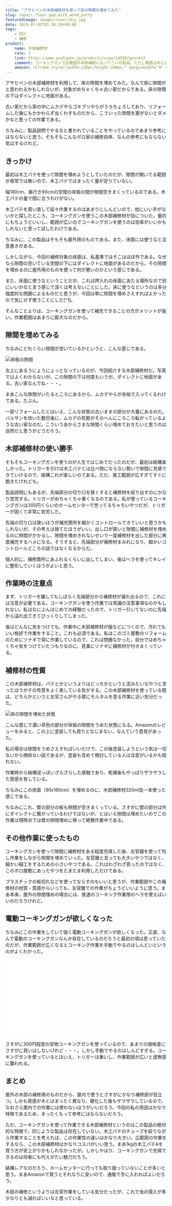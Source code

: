 ```yaml
---
title: "アサヒペンの木部補修材を使って床の隙間を埋めてみた"
slug: repair_floor_gap_with_wood_putty
featuredimage: images/cover/diy.jpg
date: 2019-07-01T01:36:20+09:00
tags:
    - DIY
    - 補修
product:
    name: 木部補修材 
    rate: 3
    link: https://www.asahipen.jp/products/view/14550?genre=3
    comment: コーキングガンで広範囲の木部補修にもってこいの製品。ただし質感は木とはまったく異なるので注意が必要。
    amazon: <iframe style="width:120px;height:240px;" marginwidth="0" marginheight="0" scrolling="no" frameborder="0" src="//rcm-fe.amazon-adsystem.com/e/cm?lt1=_blank&bc1=000000&IS2=1&bg1=FFFFFF&fc1=000000&lc1=0000FF&t=illusionspace-22&language=ja_JP&o=9&p=8&l=as4&m=amazon&f=ifr&ref=as_ss_li_til&asins=B004ZK298C&linkId=88e3c7bd2cd190c9c4b200548dff8daa"></iframe>
---
```


アサヒペンの木部補修材を利用して、床の隙間を埋めてみた。なんで床に隙間がと思われるかもしれないが、対象がめちゃくちゃ古い家だからである。床の隙間の下はダイレクトに地面がある。

古い家だから家の中にムカデやらゴキブリやらがうろちょろしており、リフォームした後にもかかわらず出くわすものだから、こういった隙間を塞がないとダメかなと思っての作業である。

ちなみに、製品説明でやるなと書かれていることをやっているのであまり参考にはならないと思う。そもそもこんなボロ家の補修自体、なんの参考にもならない気はするけれど。

<!--more-->

## きっかけ

最初は木工パテを使って隙間を埋めようとしていたのだが、隙間が開いてる範囲が尋常では無いので、木工パテではまったく量が足りていない。

幅180cm、奥行き90cmの空間の床板の間が隙間空きまくっているのである。木工パテの量で間に合うわけがない。

木工パテを買い直して延々作業するのはあまりにしんどいので、他にいい手がないかと探したところ、コーキングガンを使うこの木部補修材が目についた。量的にもちょうどいいし、範囲が広いのでコーキングガンを使うのは効率がいいかもしれないと思って試したわけである。

ちなみに、この製品はそもそも屋外用のものである。また、床面には使うなと注意書きがある。

しかしながら、今回の補修対象の床面は、私基準ではそこはほぼ外である。なぜなら隙間の空いている空間の下にはダイレクトに地面があるのだから。その隙間を埋めるのに屋外用のものを使って何が悪いのかという感じである。

また、床面に使うなということだが、これは押入れの床面にあたる場所なので別にいいかなと言う感じで深くは考えないことにした。床に使うなというのは多分強度的な問題によるものだと思うが、今回は単に隙間を埋めさえすればよかったので気にせず使うことにした[^1]。

そんなことよりは、コーキングガンを使って補充できることの方がメリットが強い。作業範囲はあまりに膨大なのだから。

## 隙間を埋めてみる

ちなみにどれくらい隙間が空いているかというと、こんな感じである。

![床板の隙間](floor_gap.jpg)

左上にあるうにょうにょっとなっているのが、今回紹介する木部補修材だ。写真ではよくわからないが、この隙間の下は何度もいうが、ダイレクトに地面がある。古い家なんでね・・・。

まあこんな隙間がいたるところにあるから、ムカデやらが余裕で入ってくるわけである。たぶん。

一部リフォームしたとはいえ、こんな状態の古いままの部分が大量にあるのだ。バルサンを炊いた数日後に、ムカデの死骸がそのへんにころころ転がっているような古い家なのだ。こういうあからさまな隙間くらい埋めておきたいと思うのは自然だと思うがどうだろう。

## 木部補修材の使い勝手

そもそもコーキングガンを使うのが人生ではじめてだったのだが、最初は結構楽しかった。トリガーを引けば木工パテとは比べ物にならない勢いで隙間に充填できていけるので、結構これが楽しいのである。ただ、施工範囲が広すぎてすぐに飽きたけれども。

製品説明にもあるが、先端部分の切り口を狭くすると補修材を絞り出すのにかなり苦労する。トリガーがめちゃくちゃ重くなるのである。私が使っているコーキングガンは300円くらいのホームセンターで売ってるちゃちいやつだが、トリガーが固くて非常に苦労した。

先端の切り口は狭いほうが補充箇所を細かくコントロールできていいと思うかもしれないが、その考えは捨てたほうがいい。出し口が狭いと隙間に補修材を埋めるのに時間がかかるし、隙間を埋めきれないせいで一度補修材を出した部分に再度補充するハメになる。そうすると、先端部分が補修材まみれになり、細かいコントロールどころの話ではなくなるからだ。

個人的に、補修箇所にあふれるくらいに出してしまい、後はヘラを使ってキレイに整形していくほうがよいと思う。

## 作業時の注意点

まず、トリガーを離してもしばらく先端部分から補修材が漏れ出るので、これには注意が必要である。コーキングガンを使う作業では常識の注意事項なのかもしれない。私はなにぶんはじめての経験だったので、トリガー引いてないのに先端から溢れ出てきてびっくりしてしまった。

後はどんなに気をつけても、作業中に木部補修材が服などにつくので、汚れてもいい格好で作業をすること。これも必須である。私はこのゴミ屋敷のリフォームのためにツナギで常に作業しているので、これは問題なかった。自分ではめちゃくちゃ気をつけていたつもりなのに、見事にツナギに補修材が付きまくっている。

## 補修材の性質

この木部補修材は、パテとかというよりはどっちかというと泥みたいなやつと言ったほうがその性質をよく表している気がする。この木部補修材を使っている間は、どちらかというと左官さんがやる壁にモルタルを塗る作業に近い気分だった。

![床の隙間を埋めた状態](after_repair.jpg)

こんな感じで濃い茶色の部分が床板の隙間をうめた状態になる。Amazonのレビューをみると、この上に塗装しても周りとなじまない、なんていう意見があった。

私の場合は隙間をうめさえすればいいだけで、この後塗装しようという気は一切ないから関係ない話であるが、塗装も含めて検討している人は注意がいるかも知れない。

作業時から結構泥っぽいざらざらした感触であり、乾燥後もやっぱりザラザラした質感を有している。

ちなみにこの床面（90x180cm）を埋めるのに、木部補修材320ml缶一本使った感じである。

ちなみにこれ、壁の部分の板も隙間が空きまくっている。さすがに壁の部分は外にダイレクトに繋がっているわけではないが、とはいえ隙間は埋めたいのでこの作業は現時点では壁の隙間埋めに移って絶賛作業中である。

## その他作業に使ったもの

コーキングガンを使って隙間に補修材をある程度充填した後、左官鏝を使って均し作業をしながら隙間を埋めていった。左官鏝と言っても大きいやつではなく、細かい細工をするための小さいやつである。これはわざわざ買ったのではなく、このボロ屋敷にあったやつをたまたま利用しただけである。

プラスチックの板切れなどを使ってならすのもいいと思うが、作業範囲やこの補修材の材質・質感からいっても、左官鏝での作業がちょうどいいように思う。まあ本来、屋外の隙間埋めの場合には、普通のコーキング作業用のヘラを使えばいいのだろうけれど。

## 電動コーキングガンが欲しくなった

ちなみにこの作業をしていて強く電動コーキングガンが欲しくなった。正直、なんで電動のコーキングガンなんか存在しているのだろうと最初の頃は思っていたのだが、作業範囲が広くなるとコーキング作業を手動でやるのはしんどいというのがよくわかった。

<iframe style="width:120px;height:240px;" marginwidth="0" marginheight="0" scrolling="no" frameborder="0" src="//rcm-fe.amazon-adsystem.com/e/cm?lt1=_blank&bc1=000000&IS2=1&bg1=FFFFFF&fc1=000000&lc1=0000FF&t=illusionspace-22&language=ja_JP&o=9&p=8&l=as4&m=amazon&f=ifr&ref=as_ss_li_til&asins=B00C7GXSWC&linkId=4122f4aa75861bc5dbd8b8229073f733"></iframe>

さすがに300円程度の安物コーキングガンを使っているので、あまりの価格差にさすがに買いはしないけれど・・・。しかし手動でやるのはしんどすぎる。コーキングガンを使っているとはいえ、トリガーは重いし、作業範囲が広いと虚無感に襲われる。

## まとめ

屋外の木部の補修用のものだから、屋内で使うとさすがにかなり補修部が目立つ。しかも質感が木とはまったく異なり、硬化した後もザラザラしているので、なおさら屋内での作業には使わないほうがいいだろう。今回の私の用途はかなり特殊であるため、まったくもって参考にはならないだろう。

ただ、コーキングガンを使って作業できる木部補修材というのはこの製品の絶対的な特徴で、同じような製品は存在していない。木工パテのチューブを絞りながら作業することを考えれば、この作業性の違いはかなり大きい。広範囲の作業をするなら、この木部補修材はかなりコスパがいい思う。まあ1kgの木工パテAを買う方が安上がりかもしれなかったが。しかしやはり、コーキングガンで充填できるのは何者にも代えがたい魅力だろう。

結構レアなのだろう、ホームセンターに行っても取り扱っていないことが多いと思う。まあAmazonで買うとそれなりに安いので、通販で手に入れればよいだろう。

木部の補修というよりは左官作業をしている気分だったが、これで虫の侵入が多少なりとも減ればいいなと思っている。